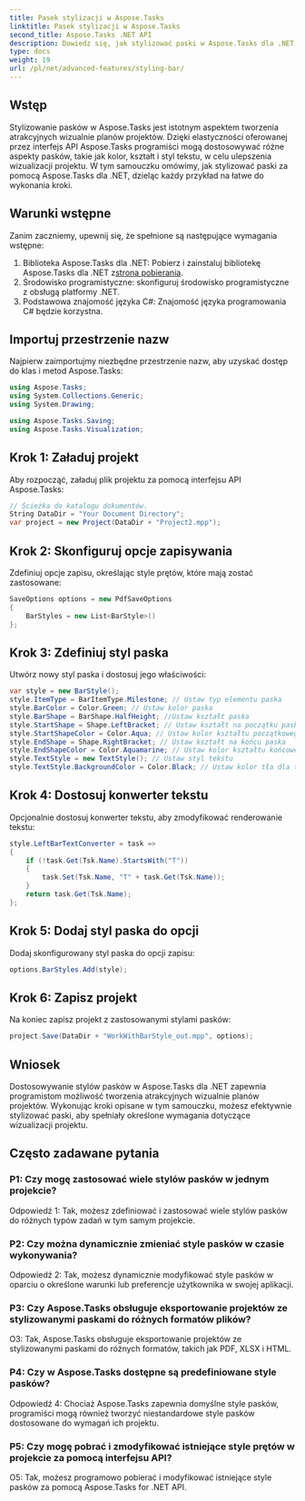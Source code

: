 ```yaml
---
title: Pasek stylizacji w Aspose.Tasks
linktitle: Pasek stylizacji w Aspose.Tasks
second_title: Aspose.Tasks .NET API
description: Dowiedz się, jak stylizować paski w Aspose.Tasks dla .NET, aby ulepszyć wizualizację projektu.
type: docs
weight: 19
url: /pl/net/advanced-features/styling-bar/
---
```

## Wstęp

Stylizowanie pasków w Aspose.Tasks jest istotnym aspektem tworzenia atrakcyjnych wizualnie planów projektów. Dzięki elastyczności oferowanej przez interfejs API Aspose.Tasks programiści mogą dostosowywać różne aspekty pasków, takie jak kolor, kształt i styl tekstu, w celu ulepszenia wizualizacji projektu. W tym samouczku omówimy, jak stylizować paski za pomocą Aspose.Tasks dla .NET, dzieląc każdy przykład na łatwe do wykonania kroki.

## Warunki wstępne

Zanim zaczniemy, upewnij się, że spełnione są następujące wymagania wstępne:

1.  Biblioteka Aspose.Tasks dla .NET: Pobierz i zainstaluj bibliotekę Aspose.Tasks dla .NET z[strona pobierania](https://releases.aspose.com/tasks/net/).
2. Środowisko programistyczne: skonfiguruj środowisko programistyczne z obsługą platformy .NET.
3. Podstawowa znajomość języka C#: Znajomość języka programowania C# będzie korzystna.

## Importuj przestrzenie nazw

Najpierw zaimportujmy niezbędne przestrzenie nazw, aby uzyskać dostęp do klas i metod Aspose.Tasks:

```csharp
using Aspose.Tasks;
using System.Collections.Generic;
using System.Drawing;

using Aspose.Tasks.Saving;
using Aspose.Tasks.Visualization;

```

## Krok 1: Załaduj projekt

Aby rozpocząć, załaduj plik projektu za pomocą interfejsu API Aspose.Tasks:

```csharp
// Ścieżka do katalogu dokumentów.
String DataDir = "Your Document Directory";
var project = new Project(DataDir + "Project2.mpp");
```

## Krok 2: Skonfiguruj opcje zapisywania

Zdefiniuj opcje zapisu, określając style prętów, które mają zostać zastosowane:

```csharp
SaveOptions options = new PdfSaveOptions
{
    BarStyles = new List<BarStyle>()
};
```

## Krok 3: Zdefiniuj styl paska

Utwórz nowy styl paska i dostosuj jego właściwości:

```csharp
var style = new BarStyle();
style.ItemType = BarItemType.Milestone; // Ustaw typ elementu paska
style.BarColor = Color.Green; // Ustaw kolor paska
style.BarShape = BarShape.HalfHeight; //Ustaw kształt paska
style.StartShape = Shape.LeftBracket; // Ustaw kształt na początku paska
style.StartShapeColor = Color.Aqua; // Ustaw kolor kształtu początkowego
style.EndShape = Shape.RightBracket; // Ustaw kształt na końcu paska
style.EndShapeColor = Color.Aquamarine; // Ustaw kolor kształtu końcowego
style.TextStyle = new TextStyle(); // Ustaw styl tekstu
style.TextStyle.BackgroundColor = Color.Black; // Ustaw kolor tła dla tekstu
```

## Krok 4: Dostosuj konwerter tekstu

Opcjonalnie dostosuj konwerter tekstu, aby zmodyfikować renderowanie tekstu:

```csharp
style.LeftBarTextConverter = task =>
{
    if (!task.Get(Tsk.Name).StartsWith("T"))
    {
        task.Set(Tsk.Name, "T" + task.Get(Tsk.Name));
    }
    return task.Get(Tsk.Name);
};
```

## Krok 5: Dodaj styl paska do opcji

Dodaj skonfigurowany styl paska do opcji zapisu:

```csharp
options.BarStyles.Add(style);
```

## Krok 6: Zapisz projekt

Na koniec zapisz projekt z zastosowanymi stylami pasków:

```csharp
project.Save(DataDir + "WorkWithBarStyle_out.mpp", options);
```

## Wniosek

Dostosowywanie stylów pasków w Aspose.Tasks dla .NET zapewnia programistom możliwość tworzenia atrakcyjnych wizualnie planów projektów. Wykonując kroki opisane w tym samouczku, możesz efektywnie stylizować paski, aby spełniały określone wymagania dotyczące wizualizacji projektu.

## Często zadawane pytania

### P1: Czy mogę zastosować wiele stylów pasków w jednym projekcie?

Odpowiedź 1: Tak, możesz zdefiniować i zastosować wiele stylów pasków do różnych typów zadań w tym samym projekcie.
   
### P2: Czy można dynamicznie zmieniać style pasków w czasie wykonywania?

Odpowiedź 2: Tak, możesz dynamicznie modyfikować style pasków w oparciu o określone warunki lub preferencje użytkownika w swojej aplikacji.
   
### P3: Czy Aspose.Tasks obsługuje eksportowanie projektów ze stylizowanymi paskami do różnych formatów plików?

O3: Tak, Aspose.Tasks obsługuje eksportowanie projektów ze stylizowanymi paskami do różnych formatów, takich jak PDF, XLSX i HTML.
   
### P4: Czy w Aspose.Tasks dostępne są predefiniowane style pasków?

Odpowiedź 4: Chociaż Aspose.Tasks zapewnia domyślne style pasków, programiści mogą również tworzyć niestandardowe style pasków dostosowane do wymagań ich projektu.
   
### P5: Czy mogę pobrać i zmodyfikować istniejące style prętów w projekcie za pomocą interfejsu API?

O5: Tak, możesz programowo pobierać i modyfikować istniejące style pasków za pomocą Aspose.Tasks for .NET API.